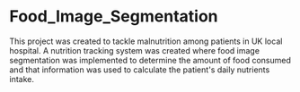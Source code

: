 # Food_Image_Segmentation

This project was created to tackle malnutrition among patients in UK local hospital. A nutrition tracking system was created where food image segmentation was implemented to determine the amount of food consumed and that information was used to calculate the patient's daily nutrients intake.
